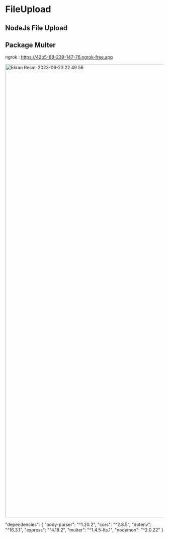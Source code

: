 # FileUpload
## NodeJs File Upload
## Package Multer
ngrok :  https://42b5-88-239-147-76.ngrok-free.app

<img width="1437" alt="Ekran Resmi 2023-06-23 22 49 56" src="https://github.com/Ozberksenn/FileUpload/assets/96706849/948047c7-a630-45d9-b35e-ac26b97e9b7f">

"dependencies": {
    "body-parser": "^1.20.2",
    "cors": "^2.8.5",
    "dotenv": "^16.3.1",
    "express": "^4.18.2",
    "multer": "^1.4.5-lts.1",
    "nodemon": "^2.0.22"
  }
